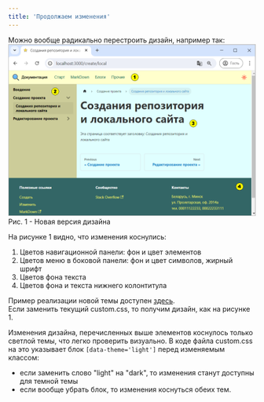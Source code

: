 ```yaml
---
title: 'Продолжаем изменения'
---
```


Можно вообще радикально перестроить дизайн, например так:
![](img/continue-changes1.png)  
Рис. 1 - Новая версия дизайна  

На рисунке 1 видно, что изменения коснулись:
1. Цветов навигационной панели: фон и цвет элементов
2. Цветов меню в боковой панели: фон и цвет символов, жирный шрифт
3. Цветов фона текста
4. Цветов фона и текста нижнего колонтитула

Пример реализации новой темы доступен [здесь](pathname:///files/custom_css_new_design.txt).  
Если заменить текущий custom.css, то получим дизайн, как на рисунке 1.

Изменения дизайна, перечисленных выше элементов коснулось только светлой темы, что легко проверить визуально. 
В коде файла custom.css на это указывает блок `[data-theme='light']` перед изменяемым классом:
- если заменить слово "light" на "dark", то изменения станут доступны для темной темы
- если вообще убрать блок, то изменения коснуться обеих тем.  


